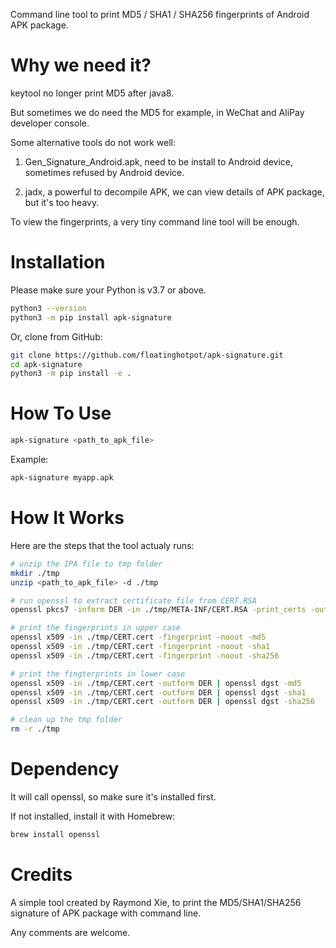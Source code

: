 
Command line tool to print MD5 / SHA1 / SHA256 fingerprints of Android APK package.

# Why we need it? #

keytool no longer print MD5 after java8.

But sometimes we do need the MD5 for example, in WeChat and AliPay developer console.

Some alternative tools do not work well:

1. Gen_Signature_Android.apk, need to be install to Android device, sometimes refused by Android device.

2. jadx, a powerful to decompile APK, we can view details of APK package, but it's too heavy.

To view the fingerprints, a very tiny command line tool will be enough.

# Installation #

Please make sure your Python is v3.7 or above.

```bash
python3 --version
python3 -m pip install apk-signature
```

Or, clone from GitHub:
```bash
git clone https://github.com/floatinghotpot/apk-signature.git
cd apk-signature
python3 -m pip install -e .
```

# How To Use #

```bash
apk-signature <path_to_apk_file>
```

Example:
```bash
apk-signature myapp.apk
```

# How It Works #

Here are the steps that the tool actualy runs:

```bash
# unzip the IPA file to tmp folder
mkdir ./tmp
unzip <path_to_apk_file> -d ./tmp

# run openssl to extract certificate file from CERT.RSA
openssl pkcs7 -inform DER -in ./tmp/META-INF/CERT.RSA -print_certs -out ./tmp/CERT.cert

# print the fingerprints in upper case
openssl x509 -in ./tmp/CERT.cert -fingerprint -noout -md5
openssl x509 -in ./tmp/CERT.cert -fingerprint -noout -sha1
openssl x509 -in ./tmp/CERT.cert -fingerprint -noout -sha256

# print the fingterprints in lower case
openssl x509 -in ./tmp/CERT.cert -outform DER | openssl dgst -md5
openssl x509 -in ./tmp/CERT.cert -outform DER | openssl dgst -sha1
openssl x509 -in ./tmp/CERT.cert -outform DER | openssl dgst -sha256

# clean up the tmp folder
rm -r ./tmp
```

# Dependency #

It will call openssl, so make sure it's installed first.

If not installed, install  it with Homebrew:
```bash
brew install openssl
```

# Credits #

A simple tool created by Raymond Xie, to print the MD5/SHA1/SHA256 signature of APK package with command line.

Any comments are welcome.
